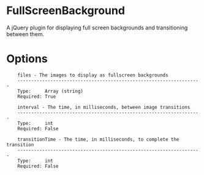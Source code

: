 FullScreenBackground
====================

A jQuery plugin for displaying full screen backgrounds and transitioning between them.

Options
=======
        
        files - The images to display as fullscreen backgrounds
        -------------------------------------------------------------------
        Type:     Array (string)
        Required: True
        
        interval - The time, in milliseconds, between image transitions
        -------------------------------------------------------------------
        Type:     int
        Required: False

        transitionTime - The time, in milliseconds, to complete the transition
        -------------------------------------------------------------------
        Type:     int
        Required: False